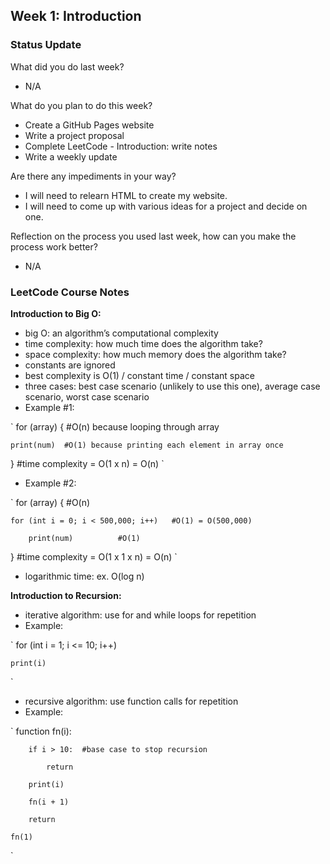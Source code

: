 ## Week 1: Introduction

### Status Update

What did you do last week?
* N/A

What do you plan to do this week?
* Create a GitHub Pages website
* Write a project proposal 
* Complete LeetCode - Introduction: write notes
* Write a weekly update

Are there any impediments in your way?
* I will need to relearn HTML to create my website. 
* I will need to come up with various ideas for a project and decide on one. 

Reflection on the process you used last week, how can you make the process work better?
* N/A

### LeetCode Course Notes 

**Introduction to Big O:** 
* big O: an algorithm’s computational complexity 
* time complexity: how much time does the algorithm take? 
* space complexity: how much memory does the algorithm take? 
* constants are ignored 
* best complexity is O(1) / constant time / constant space 
* three cases: best case scenario (unlikely to use this one), average case scenario, worst case scenario
* Example #1: 

`
for (array) {		#O(n) because looping through array

	print(num)	#O(1) because printing each element in array once
	
}			#time complexity = O(1 x n) = O(n)
`

* Example #2: 

`
for (array) {					#O(n)

	for (int i = 0; i < 500,000; i++)	#O(1) = O(500,000)
	
		print(num)			#O(1)
		
}						#time complexity = O(1 x 1 x n) = O(n)
`

* logarithmic time: ex. O(log n)

**Introduction to Recursion:** 
* iterative algorithm: use for and while loops for repetition 
* Example:

`
for (int i = 1; i <= 10; i++)

	print(i)
`
		
* recursive algorithm: use function calls for repetition 
* Example:

`
	function fn(i):

		if i > 10:	#base case to stop recursion 

			return 

		print(i)

		fn(i + 1)

		return

	fn(1)
`
